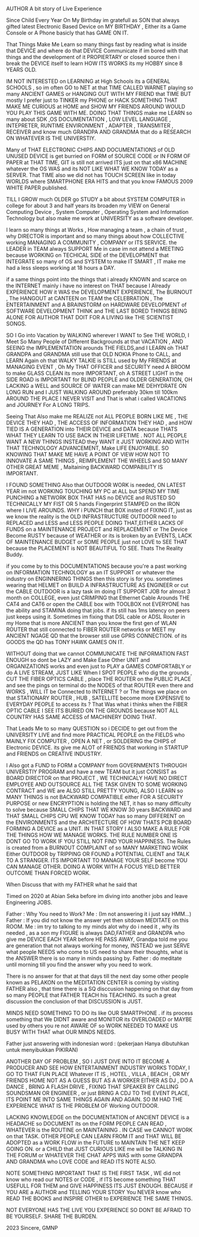 AUTHOR
A bit story of Live Experience

Since Child Every Year On My Birthday im gratefull as SON that always gifted latest Electronic Based Device on MY BIRTHDAY , Either its a Game Console or A Phone basicly that has GAME ON IT.

That Things Make Me Learn so many things fast by reading what is inside that DEVICE and where do that DEVICE Communicate if im bored with that things and the development of it PROPIERTARY or closed source then i break the DEVICE itself to learn HOW ITS WORKS its my HOBBY since 8 YEARS OLD.

IM NOT INTERESTED on LEARNING at High Schools its a GENERAL SCHOOLS , so im often GO to NET at that TIME CALLED WARNET playing so many ANCIENT GAMES or HANGING OUT WITH MY FRIEND that TIME BUT mostly I prefer just to TINKER my PHONE or HACK SOMETHING THAT MAKE ME CURIOUS at HOME and SHOW MY FRIENDS AROUND WOULD YOU PLAY THIS GAME WITH ME. DOING THAT THINGS make me LEARN so many about SDK ,OS DOCUMENTATION , LOW LEVEL LANGUAGE , INTEPRETER, RUNTIME ENVIRONMENT , ADAPTER , TRANSMITER , RECEIVER and know much GRANDPA AND GRANDMA that do a RESEARCH ON WHATEVER IS THE UNIVERSTIY.

Many of THAT ELECTRONIC CHIPS AND DOCUMENTATIONS of OLD UNUSED DEVICE is get burried on FORM of SOURCE CODE or IN FORM OF PAPER at THAT TIME, GIT is still not arrived ITS just on that x86 MACHINE whatever the OS WAS and its NOT LIKE WHAT WE KNOW TODAY as a SERVER. That TIME also we did not has TOUCH SCREEN like in today WORLDS where SMARTPHONE ERA HITS and that you know FAMOUS 2009 WHITE PAPER published.

TILL I GROW much OLDER go STUDY a bit about SYSTEM COMPUTER in college for about 3 and half years its broaden my VIEW on General Computing Device , System Computer , Operating System and Information Technology but also make me work at UNIVERSITY as a software developer. 

I learn so many things at Works , How managing a team , a chain of trust , why DIRECTOR is important and so many things about how COLLECTIVE working MANAGING A COMMUNITY , COMPANY or ITS SERVICE. the LEADER in TEAM always SUPPORT Me in case im not attend a MEETING because WORKING on TECHICAL SIDE of the DEVELOPMENT that INTEGRATE so many of OS and SYSTEM to make IT SMART , IT make me had a less sleeps working at 18 hours a DAY.

if a same things point into the things that i already KNOWN and scarce on the INTERNET mainly i have no interest on THAT because I Already EXPERIENCE HOW it WAS the DEVELOPMENT EXPERIENCE, The BURNOUT , The HANGOUT at CANTEEN on TEAM the CELEBRATION , The ENTERTAINMENT and A BRAINSTORM on HARDWARE DEVELOPMENT of SOFTWARE DEVELOPMENT THINK and THE LAST BORED THINGS BEING ALONE FOR AUTHOR THAT DOIT FOR A LIVING like THE SCIENTIST SONGS.

SO I Go into Vacation by WALKING wherever I WANT to See THE WORLD, I Meet So Many People of Different Backgrounds at that VACATION , AND SEEING the IMPLEMENTATION arounds THE FIELDS,and I LEARN oh THAT GRANDPA and GRANDMA still use that OLD NOKIA Phone to CALL, and LEARN Again oh that WALKY TALKIE is STILL used by My FRIENDS at MANAGING EVENT , Oh My THAT OFFICER and SECURITY need A BROOM to make GLASS CLEAN its more IMPORTANT, oh A STREET LIGHT in the SIDE ROAD is IMPORTANT for BLIND PEOPLE and OLDER GENERATION, OH LACKING a WELL and SOURCE OF WATER can make ME DEHYDRATE ON LONG RUN and I JUST WALKING AROUND preferably 30km till 100km AROUND THE PLACE I NEVER VISIT and That is what i called VACATIONS and JOURNEY For A LONG TRIPS.

Seeing That Also make me REALIZE not ALL PEOPLE BORN LIKE ME , THE DEVICE THEY HAD , THE ACCESS OF INFORMATION THEY HAD , and HOW TIED IS A GENERATION into THEIR DEVICE and DATA because THATS WHAT THEY LEARN TO USE BACK IN THEIR LIFETIME . NOT ALL PEOPLE WANT A NEW THINGS INSTEAD they WANT it JUST WORKING AND WITH THAT TECHNOLOGY ADVANCEMENT, Make LIFE ENJOYABLE. SO KNOWING THAT MAKE ME HAVE A POINT OF VIEW HOW NOT TO INNOVATE A SAME THINGS , REIMPLEMENT THE WHEELS and SO MANY OTHER GREAT MEME , Maitaining BACKWARD COMPABILITY IS IMPORTANT.

I FOUND SOMETHING Also that OUTDOOR WORK is needed, ON LATEST YEAR im not WORKING TOUCHING MY PC at ALL but SPEND MY TIME PUNCHING a NETWORK BOX THAT HAS no DEVICE and RUSTED SO TECHNICALLY MY FIST OR 5 hands Fingerprint STAMPED on the IRON where I LIVE AROUNDS. WHY i PUNCH that BOX insted of FIXING IT, just as we know the reality is the OLD INFRASTRUCTURE OUTDOOR need to REPLACED and LESS and LESS PEOPLE DOING THAT,EITHER LACKS OF FUNDS on a MAINTENANCE PROJECT and REPLACEMENT or The Device Become RUSTY because of WEATHER or its is broken by an EVENTS, LACK OF MAINTENANCE BUDGET or SOME PEOPLE just not LOVE to SEE THAT because the PLACEMENT is NOT BEAUTIFUL TO SEE. Thats The Reality Buddy.

if you come by to this DOCUMENTATIONS because you're a past working on INFORMATION TECHNOLOGY as an IT SUPPORT or whatever the industry on ENGINNERING THINGS then this story is for you. sometimes wearing that HELMET on BUILD A INFRASTRUCTURE AS ENGINEER or cut the CABLE OUTDOOR is a lazy task im doing IT SUPPORT JOB for almost 3 month on COLLEGE, even just CRIMPING that Ethernet Cable Arounds THE CAT4 and CAT6 or open the CABLE box with TOOLBOX not EVERYONE has the ability and STAMINA doing that jobs. if its still has 1ms latency on peers just keeps using it. Sometimes im fixing that DSL cable or ADSL Router in my Home that is more ANCIENT than you know the first gen of WLAN ROUTER that still connected to FIBER ROUTER networks or MEET my ANCIENT NGAGE QD that the browser still use GPRS CONNECTION. of its GOODS the QD has TONY HAWK GAMES ON IT.

WITHOUT doing that we cannot COMMUNICATE THE INFORMATION FAST ENOUGH so dont be LAZY and Make Ease Other UNIT and ORGANIZATIONS works and even just to PLAY a GAMES COMFORTABLY or do A LIVE STREAM, JUST LIKE When I SPOT PEOPLE who dig the grounds , CUT THE FIBER OPTICS CABLE , place THE ROUTER on the PUBLIC PLACE and see the pings on terminal do the NODES of that ROUTER even there and WORKS , WILL IT be Connected to INTERNET ? or The things we place on that STATIONARY ROUTER , HUB , SATELLITE become more EXPENSIVE to EVERYDAY PEOPLE to access its ? That Was what i thinks when the FIBER OPTIC CABLE I SEE ITS BURIED ON THE GROUNDS because NOT ALL COUNTRY HAS SAME ACCESS of MACHINERY DOING THAT.

That Leads Me to so many QUESTION so i DECIDE to get out from the UNIVERSITY LIVE and find more PRACTICAL PEOPLE on the FIELDS who MAINLY FIX COMPUTER , OPEN A NET , or SOLDERING the CHIPS of Electronic DEVICE. its give me ALOT of FRIENDS that working in STARTUP and FRIENDS on CREATIVE INDUSTRY.

I Also got a FUND to FORM a COMPANY from GOVERNMENTS THROUGH UNIVERSTIY PROGRAM and have a new TEAM but it just CONSIST as BOARD DIRECTOR on that PROJECT , WE TECHNICALY HAVE NO DIRECT EMPLOYEE AND OUTSOURCE ALL THE TASK GIVEN TO SOME WORKING CONTRACT and WE are ALSO STILL PRETTY YOUNG, ALSO I LEARN so MANY THINGS is not BACKWARD COMPATIBLE either FOR A SECURITY PURPOSE or new ENCRYPTION is holding the NET, it has so many difficulty to solve because SMALL CHIPS THAT WE KNOW 30 years BACKWARD and THAT SMALL CHIPS CPU WE KNOW TODAY has so many DIFFERENT on the ENVIRONMENTS and the ARCHITECTURE OF HOW THATS PCB BOARD FORMING A DEVICE as a UNIT. IN THAT STORY I ALSO MAKE A RULE FOR THE THINGS HOW WE MANAGE WORKS. THE RULE NUMBER ONE IS DONT GO TO WORK IF YOU STILL NOT FIND YOUR HAPPINESS. The Rules is created from a BURNOUT COMPLAINT of so MANY MARKETING WORK Either OUTDOOR by TRIPPING OR FOUND a POTENTIAL CLIENT and TALK TO A STRANGER. ITS IMPORTANT TO MANAGE YOUR SELF become YOU CAN MANAGE OTHER. DOING A WORK WITH A FOCUS YIELD BETTER OUTCOME THAN FORCED WORK.

When Discuss that with my FATHER what he said that 

Timed on 2020 at Abian Seka before im diving into another jobs and leave Engineering JOBS.

Father   : Why You need to Work?
Me       : (Im not answering it i just say HMM...)
Father   : If you did not know the answer yet then sitdown MEDITATE on this ROOM.
Me       : im try to talking to my minds alot why do i need it , why its needed , as a son my FIGURE is always DAD,FATHER and GRANDPA who give me DEVICE EACH YEAR before HE PASS AWAY, Grandpa told me you are generation that not always working for money,  INSTEAD we just SERVE what people NEEDS who come to US need to share their thoughts, what is the ANSWER there is so many in minds passing by.
Father   : do meditate until morning till you find the answer why you need to work.

There is no answer for that at that days till the next day some other people known as PELAKON on the MEDITATION CENTER is coming by visiting FATHER also , that time there is a SQ disccusion happening on that day from so many PEOPLE that FATHER TEACH his TEACHING. its such a great discussion the conclusion of that DISCUSSION is JUST.

MINDS NEED SOMETHING TO DO its like OUR SMARTPHONE . if its process something that We DIDNT aware and MONITOR its OVERLOADED or MAYBE used by others you re not AWARE OF so WORK NEEDED TO MAKE US BUSY WITH THAT what OUR MINDS NEEDS.

Father just answering with indonesian word : (pekerjaan Hanya dibutuhkan untuk menyibukkan PIKIRAN)

ANOTHER DAY OF PROBLEM , SO I JUST DIVE INTO IT BECOME A PRODUCER AND SEE HOW ENTERTAINMENT INDUSTRY WORKS TODAY, I GO TO THAT FUN PLACE Whatever IT IS , HOTEL , VILLA , BEACH , OR MY FRIENDS HOME NOT AS A GUESS BUT AS A WORKER EITHER AS DJ , DO A DANCE , BRING A FLASH DRIVE , FIXING THAT SPEAKER BY CALLING SOUNDSMAN OR  ENGINEER , or just BRING A CDJ TO THE EVENT PLACE, ITS POINT ME INTO SAME THINGS AGAIN AND AGAIN. SO IM HAD THE EXPERIENCE WHAT IS THE PROBLEM OF Working OUTDOOR.

LACKING KNOWLEDGE on the DOCUMENTATION of ANCIENT DEVICE is a HEADACHE so DOCUMENT its on the FORM PEOPLE CAN READ , WHATEVER is the ROUTINE on MAINTAINING . IN CASE we CANNOT WORK on that TASK. OTHER PEOPLE CAN LEARN FROM IT and THAT WILL BE ADOPTED as a WORK FLOW in the FUTURE to MAINTAIN THE NET KEEP GOING ON. or a CHILD that JUST CURIOUS LIKE me will be TALKING IN THE FORUM or WHATEVER THE CHAT APPS WAS with some GRANDPA AND GRANDMA who LOVE CODE and READ ITS NOTE ALSO.

NOTE SOMETHING IMPORTANT THAT IS THE FIRST TASK , WE did not know who read our NOTES or CODE , if ITS become something THAT USEFULL FOR THEM and GIVE HAPPINESS ITS JUST ENOUGH. BECAUSE if YOU ARE a AUTHOR and TELLING YOUR STORY You NEVER know who READ THE BOOKS and INSPIRE OTHER to EXPERIENCE THE SAME THINGS. 

NOT EVERYONE HAS THE LIVE YOU EXPERIENCE SO DONT BE AFRAID TO BE YOURSELF. SHARE THE BURDEN.


2023 Sincere,
GMNP


